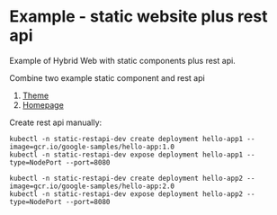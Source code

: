 # Example - static website plus rest api
Example of Hybrid Web with static components plus rest api.

Combine two example static component and rest api
1. [Theme](https://github.com/OpenHybridWeb/example-component-theme)
2. [Homepage](https://github.com/OpenHybridWeb/example-component-homepage)

Create rest api manually:
```shell
kubectl -n static-restapi-dev create deployment hello-app1 --image=gcr.io/google-samples/hello-app:1.0
kubectl -n static-restapi-dev expose deployment hello-app1 --type=NodePort --port=8080

kubectl -n static-restapi-dev create deployment hello-app2 --image=gcr.io/google-samples/hello-app:2.0
kubectl -n static-restapi-dev expose deployment hello-app2 --type=NodePort --port=8080
```
